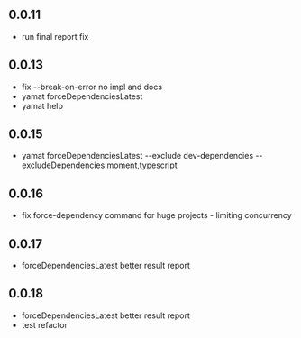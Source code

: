 ## 0.0.11

 * run final report fix

## 0.0.13

 * fix --break-on-error no impl and docs
 * yamat forceDependenciesLatest
 * yamat help

 ## 0.0.15

 * yamat forceDependenciesLatest --exclude dev-dependencies --excludeDependencies moment,typescript

## 0.0.16

 * fix force-dependency command for huge projects - limiting concurrency

## 0.0.17

 * forceDependenciesLatest better result report

## 0.0.18

 * forceDependenciesLatest better result report
 * test refactor
